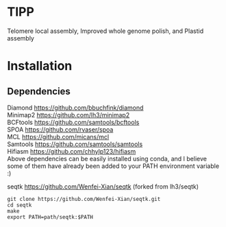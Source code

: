 # TIPP
Telomere local assembly, Improved whole genome polish, and Plastid assembly

# Installation
## Dependencies
Diamond https://github.com/bbuchfink/diamond   
Minimap2 https://github.com/lh3/minimap2   
BCFtools https://github.com/samtools/bcftools   
SPOA https://github.com/rvaser/spoa    
MCL https://github.com/micans/mcl   
Samtools https://github.com/samtools/samtools   
Hifiasm https://github.com/chhylp123/hifiasm  
Above dependencies can be easily installed using conda, and I believe some of them have already been added to your PATH environment variable :)   

seqtk https://github.com/Wenfei-Xian/seqtk (forked from lh3/seqtk)  
```
git clone https://github.com/Wenfei-Xian/seqtk.git
cd seqtk
make
export PATH=path/seqtk:$PATH
```
